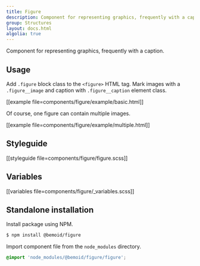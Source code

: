 ```yaml
---
title: Figure
description: Component for representing graphics, frequently with a caption.
group: Structures
layout: docs.html
algolia: true
---
```


Component for representing graphics, frequently with a caption.

## Usage

Add `.figure` block class to the `<figure>` HTML tag. Mark images with a `.figure__image` and caption with `.figure__caption` element class.

[[example file=components/figure/example/basic.html]]

Of course, one figure can contain multiple images.

[[example file=components/figure/example/multiple.html]]

## Styleguide

[[styleguide file=components/figure/figure.scss]]

## Variables

[[variables file=components/figure/_variables.scss]]

## Standalone installation

Install package using NPM.

```bash
$ npm install @bemoid/figure
```

Import component file from the `node_modules` directory.

```scss
@import 'node_modules/@bemoid/figure/figure';
```